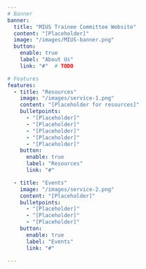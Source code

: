 ```yaml
---
# Banner
banner:
  title: "MIUS Trainee Committee Website"
  content: "[Placeholder]"
  image: "/images/MIUS-banner.png"
  button:
    enable: true
    label: "About Us"
    link: "#"  # TODO

# Features
features:
  - title: "Resources"
    image: "/images/service-1.png"
    content: "[Placeholder for resources]"
    bulletpoints:
      - "[Placeholder]"
      - "[Placeholder]"
      - "[Placeholder]"
      - "[Placeholder]"
      - "[Placeholder]"
    button:
      enable: true
      label: "Resources"
      link: "#"

  - title: "Events"
    image: "/images/service-2.png"
    content: "[Placeholder]"
    bulletpoints:
      - "[Placeholder]"
      - "[Placeholder]"
      - "[Placeholder]"
    button:
      enable: true
      label: "Events"
      link: "#"

---
```

